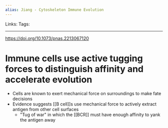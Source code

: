 ```yaml
---
alias: Jiang - Cytoskeleton Immune Evolution
---
```


Links:
Tags: 

---

https://doi.org/10.1073/pnas.2213067120

# Immune cells use active tugging forces to distinguish affinity and accelerate evolution

- Cells are known to exert mechanical force on surroundings to make fate decisions
- Evidence suggests [[B cell]]s use mechanical force to actively extract antigen from other cell surfaces
	- "Tug of war" in which the [[BCR]] must have enough affinity to yank the antigen away